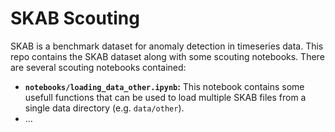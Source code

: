# SKAB Scouting

SKAB is a benchmark dataset for anomaly detection in timeseries data. This repo contains the SKAB dataset along with some scouting notebooks. There are several scouting notebooks contained:

* **`notebooks/loading_data_other.ipynb`:** This notebook contains some usefull functions that can be used to load multiple SKAB files from a single data directory (e.g. `data/other`).
* ...
